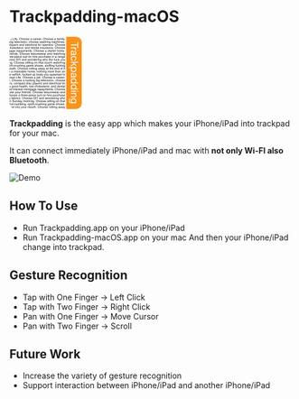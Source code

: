 # Trackpadding-macOS

![Trackpadding](/img/Trackpadding_icon.png)

**Trackpadding** is the easy app which makes your iPhone/iPad into trackpad for your mac.


It can connect immediately iPhone/iPad and mac with **not only Wi-FI also Bluetooth**.

![Demo](/img/demo.gif)

## How To Use
- Run Trackpadding.app on your iPhone/iPad
- Run Trackpadding-macOS.app on your mac
And then your iPhone/iPad change into trackpad.

## Gesture Recognition
- Tap with One Finger -> Left Click
- Tap with Two Finger -> Right Click
- Pan with One Finger -> Move Cursor
- Pan with Two Finger -> Scroll

## Future Work
- Increase the variety of gesture recognition
- Support interaction between iPhone/iPad and another iPhone/iPad
